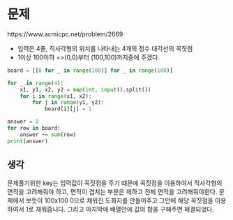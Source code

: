 <h1>문제</h1>https://www.acmicpc.net/problem/2669


- 입력은 4줄, 직사각형의 위치를 나타내는 4개의 정수 대각선의 꼭짓점
- 1이상 100이하 =>(0,0)부터 (100,100)까지중에 주겠다.
```python
board = [[0 for _ in range(100)] for _ in range(100)]

for _ in range(4):
    x1, y1, x2, y2 = map(int, input().split())
    for i in range(x1, x2):
        for j in range(y1, y2):
            board[i][j] = 1

answer = 0
for row in board:
    answer += sum(row)
print(answer)
```
<h2>생각</h2>
문제풀기위한 key는 입력값이 꼭짓점을 주기 떄문에 꼭짓점을 이용하여서 직사각형의 면적을 고려해줘야 하고,
면적이 겹치는 부분은 제하고 전체 면적을 고려해줘야한다.
문제에서 보듯이 100x100 0으로 채워진 도화지를 만들어주고 그안에 해당 꼭짓점을 이용하여서 1로 채워줍니다.
그리고 마지막에 배열안에 값의 합을 구해주면 해결되었다.
